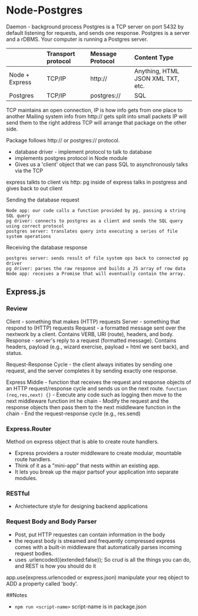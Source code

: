 # Node-Postgres

Daemon - background process
Postgres is a TCP server on port 5432 by default listening for requests, and sends one response.
Postgres is a server and a rDBMS.
Your computer is running a Postgres server.

||Transport protocol|Message Protocol|Content Type|
|:--|:---|:---|:---|
|Node + Express|TCP/IP|http://|Anything, HTML JSON XML TXT, etc.|
Postgres|TCP/IP|postgres://|SQL|

TCP maintains an open connection, IP is how info gets from one place to another
Mailing system
info from http:// gets split into small packets
IP will send them to the right address
TCP will arrange that package on the other side.

Package follows http:// or postgres:// protocol.

- database driver - implement protocol to talk to database
- implements postgres protocol in Node module
- Gives us a 'client' object that we can pass SQL to
asynchronously talks via the TCP

express talkts to client vis http:
pg inside of express talks in postgress and gives back to out client


Sending the database request

    Node app: our code calls a function provided by pg, passing a string SQL query
    pg driver: connects to postgres as a client and sends the SQL query using correct protocol
    postgres server: translates query into executing a series of file system operations

Receiving the database response

    postgres server: sends result of file system ops back to connected pg driver
    pg driver: parses the raw response and builds a JS array of row data
    Node app: receives a Promise that will eventually contain the array.

## Express.js

### Review
Client - something that makes (HTTP) requests
Server - something that respond to (HTTP) requests
Request - a formatted message sent over the nextwork by a client. Contains VERB, URI (route), headers, and body.
Response - server's reply to a request (formatted message). Contains headers, payload (e.g., wizard exercise, payload = html we sent back), and status.

Request-Response Cycle - the client always initiates by sending one request, and the server completes it by sending exactly one response.

Express Middle - function that receives the request and response objects of an HTTP request/response cycle and sends us on the next route.
`function (req,res,next) {}`
    - Execute any code such as logging then move to the next middleware function int he chain
    - Modify the request and the response objects then pass them to the next middleware function in the chain
    - End the request-response cycle (e.g., res.send)
### Express.Router
Method on express object that is able to create route handlers.
- Express providers a router middleware to create modular, mountable route handlers.
- Think of it as a "mini-app" that nests within an existing app.
- It lets you break up the major partsof your application into separate modules.
### RESTful
- Archietecture style for designing backend applications
### Request Body and Body Parser
- Post, put HTTP requestes can contain information in the body
- the request body is streamed and frequently compressed
express comes with a built-in middleware that automatically parses incoming request bodies.
- uses .urlencoded({extended:false});
So crud is all the things you can do, and REST is how you should do it

app.use(express.urlencoded or express.json) manipulate your req object to ADD a property called 'body'.


##Notes
- `npm run <script-name>` script-name is in package.json
